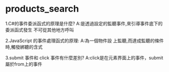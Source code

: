 # products_search

1.C#的事件委派函式的原理是什麼?
A:是透過設定的監聽事件,來引導事件底下的委派函式發生 不可從其他地方呼叫

2.JavaScript 的事件處理函式的原理:
A:為一個物件設 上監聽,而達成監聽的條件時,觸發綁聽的含式

3.submit 事件和 click 事件有什麼差別?
A:click是在元素界面上的事件，submit屬於from上的事件
